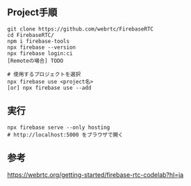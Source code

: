 
Project手順
---
```
git clone https://github.com/webrtc/FirebaseRTC
cd FirebaseRTC/
npm i firebase-tools
npx firebase --version
npx firebase login:ci
[Remoteの場合] TODO

# 使用するプロジェクトを選択
npx firebase use <project名> 
[or] npx firebase use --add 

```

実行
---
```
npx firebase serve --only hosting
# http://localhost:5000 をブラウザで開く
```

参考
---
https://webrtc.org/getting-started/firebase-rtc-codelab?hl=ja
